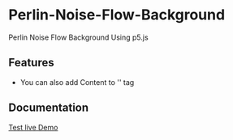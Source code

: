 # Perlin-Noise-Flow-Background
Perlin Noise Flow Background Using p5.js
## Features

- You can also add Content to '<body>' tag

## Documentation

[Test live Demo](http://godara.kesug.com/index4.html)
